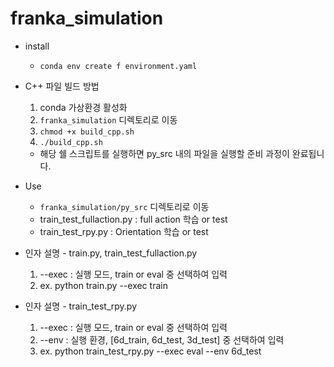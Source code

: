# franka_simulation

* install
  * `conda env create f environment.yaml`

* C++ 파일 빌드 방법
  1. conda 가상환경 활성화
  2. `franka_simulation` 디렉토리로 이동
  3. `chmod +x build_cpp.sh`
  4. `./build_cpp.sh`
  * 해당 쉘 스크립트를 실행하면 py_src 내의 파일을 실행할 준비 과정이 완료됩니다.

* Use
  * `franka_simulation/py_src` 디렉토리로 이동
  *  train_test_fullaction.py : full action 학습 or test
  *  train_test_rpy.py : Orientation 학습 or test

* 인자 설명 - train.py, train_test_fullaction.py
  1. --exec : 실행 모드, train or eval 중 선택하여 입력
  2. ex. python train.py --exec train

* 인자 설명 - train_test_rpy.py
  1. --exec : 실행 모드, train or eval 중 선택하여 입력
  2. --env  : 실행 환경, [6d_train, 6d_test, 3d_test] 중 선택하여 입력
  3. ex. python train_test_rpy.py --exec eval --env 6d_test